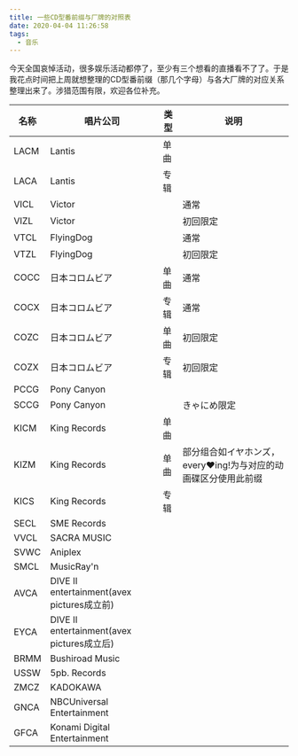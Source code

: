 ```yaml
---
title: 一些CD型番前缀与厂牌的对照表
date: 2020-04-04 11:26:58
tags: 
  - 音乐
---
```


今天全国哀悼活动，很多娱乐活动都停了，至少有三个想看的直播看不了了。于是我花点时间把上周就想整理的CD型番前缀（那几个字母）与各大厂牌的对应关系整理出来了。涉猎范围有限，欢迎各位补充。

<!-- more -->

| 名称 | 唱片公司       | 类型 | 说明                                                       |
| ---- | -------------- | ---- | ---------------------------------------------------------- |
| LACM | Lantis         | 单曲 |                                                            |
| LACA | Lantis         | 专辑 |                                                            |
| VICL | Victor         |      | 通常                                                       |
| VIZL | Victor         |      | 初回限定                                                   |
| VTCL | FlyingDog         |      | 通常                                                       |
| VTZL | FlyingDog        |      | 初回限定                                                   |
| COCC | 日本コロムビア | 单曲 | 通常                                                       |
| COCX | 日本コロムビア | 专辑 | 通常                                                       |
| COZC | 日本コロムビア | 单曲 | 初回限定                                                   |
| COZX | 日本コロムビア | 专辑 | 初回限定                                                   |
| PCCG | Pony Canyon    |      |                                                            |
| SCCG | Pony Canyon    |      | きゃにめ限定                                               |
| KICM | King Records   | 单曲 |                                                            |
| KIZM | King Records   | 单曲 | 部分组合如イヤホンズ，every♥ing!为与对应的动画碟区分使用此前缀 |
| KICS | King Records   | 专辑 |                                                            |
| SECL | SME Records |  | |
| VVCL | SACRA MUSIC |  | |
| SVWC | Aniplex |  | |
| SMCL | MusicRay'n |  | |
| AVCA | DIVE II entertainment(avex pictures成立前) |  | |
| EYCA | DIVE II entertainment(avex pictures成立后) |  | |
| BRMM | Bushiroad Music |  | |
| USSW | 5pb. Records | | |
| ZMCZ | KADOKAWA | | |
| GNCA | NBCUniversal Entertainment | | |
| GFCA | Konami Digital Entertainment | | |



  　　